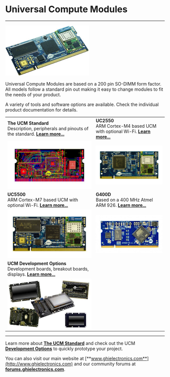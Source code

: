 # Universal Compute Modules
---
![G400D](../../images/uc5550-noborder.jpg)

Universal Compute Modules are based on a 200 pin SO-DIMM form factor.  All models follow a standard pin out making it easy to change modules to fit the needs of your product.

A variety of tools and software options are available. Check the individual product documentation for details.

|  |  |
|--|--|
| **The UCM Standard** </br> Description, peripherals and pinouts of the standard. [**Learn more...**](standard.md) | **UC2550** </br> ARM Cortex-M4 based UCM with optional Wi-Fi. [**Learn more...**](uc2550.md) |
| [![UCM SOM](images/som.jpg)](standard.md) | [![UC2550](images/uc2550.jpg)](uc2550.md) |
| **UC5500** </br> ARM Cortex-M7 based UCM with optional Wi-Fi. [**Learn more...**](uc5550.md) | **G400D** </br> Based on a 400 MHz Atmel ARM 926. [**Learn more...**](g400d.md) |
| [![UC5550](images/uc5550.jpg)](uc5550.md) | [![G400D](images/g400d.jpg)](g400d.md) |
| **UCM Development Options** </br> Development boards, breakout boards, displays. [**Learn more...**](development-options.md) |  |
| [![Display Option](images/development-options.jpg)](development-options.md) |  |

***

Learn more about [**The UCM Standard**](standard.md) and check out the UCM [**Development Options**](development-options.md) to quickly prototype your project.

You can also visit our main website at [**www.ghielectronics.com**](http://www.ghielectronics.com) and our community forums at [**forums.ghielectronics.com**](https://forums.ghielectronics.com/).